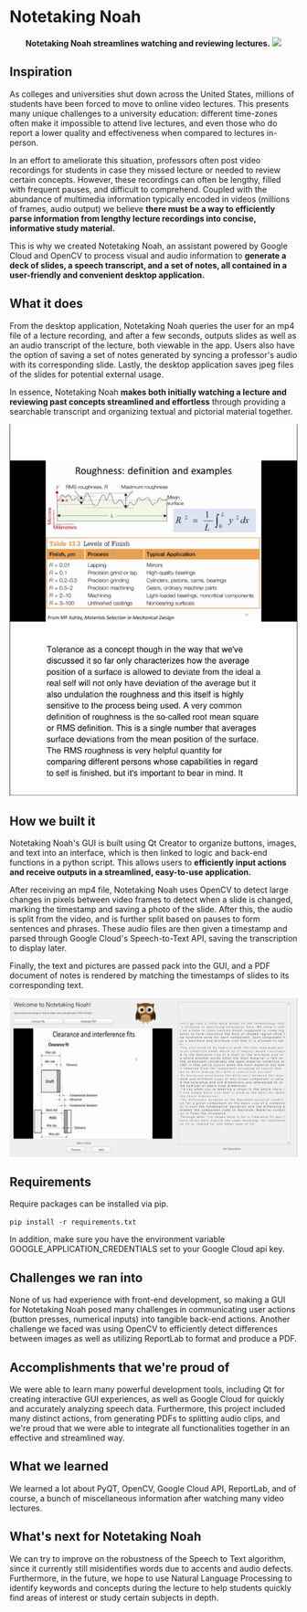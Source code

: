 # Notetaking Noah
<p align="center">  
  <b>Notetaking Noah streamlines watching and reviewing lectures.</b>

  <img src="https://raw.githubusercontent.com/codyswang/notetaking-noah/master/owl.png">
</p>

## Inspiration
As colleges and universities shut down across the United States, millions of students have been forced to move to online video lectures. This presents many unique challenges to a university education: different time-zones often make it impossible to attend live lectures, and even those who do report a lower quality and effectiveness when compared to lectures in-person. 

In an effort to ameliorate this situation, professors often post video recordings for students in case they missed lecture or needed to review certain concepts. However, these recordings can often be lengthy, filled with frequent pauses, and difficult to comprehend. Coupled with the abundance of multimedia information typically encoded in videos (millions of frames, audio output) we believe **there must be a way to efficiently parse information from lengthy lecture recordings into concise, informative study material.**

This is why we created Notetaking Noah, an assistant powered by Google Cloud and OpenCV to process visual and audio information to **generate a deck of slides, a speech transcript, and a set of notes, all contained in a user-friendly and convenient desktop application.**

## What it does
From the desktop application, Notetaking Noah queries the user for an mp4 file of a lecture recording, and after a few seconds, outputs slides as well as an audio transcript of the lecture, both viewable in the app. Users also have the option of saving a set of notes generated by syncing a professor's audio with its corresponding slide. Lastly, the desktop application saves jpeg files of the slides for potential external usage. 

In essence, Notetaking Noah **makes both initially watching a lecture and reviewing past concepts streamlined and effortless** through providing a searchable transcript and organizing textual and pictorial material together.

!["A PDF generated by Notetaking Noah!"](images/pdf.png)

## How we built it
Notetaking Noah's GUI is built using Qt Creator to organize buttons, images, and text into an interface, which is then linked to logic and back-end functions in a python script. This allows users to **efficiently input actions and receive outputs in a streamlined, easy-to-use application.**

After receiving an mp4 file, Notetaking Noah uses OpenCV to detect large changes in pixels between video frames to detect when a slide is changed, marking the timestamp and saving a photo of the slide. After this, the audio is split from the video, and is further split based on pauses to form sentences and phrases. These audio files are then given a timestamp and parsed through Google Cloud's Speech-to-Text API, saving the transcription to display later. 

Finally, the text and pictures are passed pack into the GUI, and a PDF document of notes is rendered by matching the timestamps of slides to its corresponding text.

!["The UI"](images/ui.png)

## Requirements

Require packages can be installed via pip.

```pip install -r requirements.txt```

In addition, make sure you have the environment variable GOOGLE_APPLICATION_CREDENTIALS set to your Google Cloud api key.

## Challenges we ran into
None of us had experience with front-end development, so making a GUI for Notetaking Noah posed many challenges in communicating user actions (button presses, numerical inputs) into tangible back-end actions. Another challenge we faced was using OpenCV to efficiently detect differences between images as well as utilizing ReportLab to format and produce a PDF.

## Accomplishments that we're proud of
We were able to learn many powerful development tools, including Qt for creating interactive GUI experiences, as well as Google Cloud for quickly and accurately analyzing speech data. Furthermore, this project included many distinct actions, from generating PDFs to splitting audio clips, and we're proud that we were able to integrate all functionalities together in an effective and streamlined way.

## What we learned
We learned a lot about PyQT, OpenCV, Google Cloud API, ReportLab, and of course, a bunch of miscellaneous information after watching many video lectures. 

## What's next for Notetaking Noah
We can try to improve on the robustness of the Speech to Text algorithm, since it currently still misidentifies words due to accents and audio defects. Furthermore, in the future, we hope to use Natural Language Processing to identify keywords and concepts during the lecture to help students quickly find areas of interest or study certain subjects in depth.
